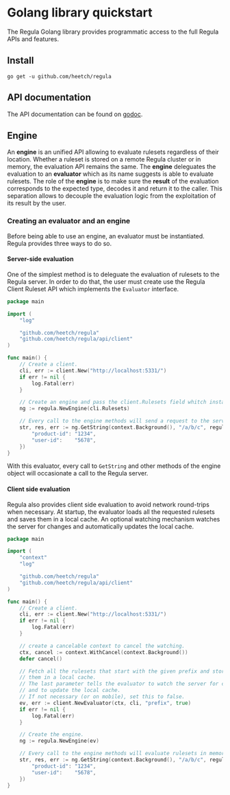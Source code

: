 # Golang library quickstart

The Regula Golang library provides programmatic access to the full Regula APIs and features.

## Install

```
go get -u github.com/heetch/regula
```

## API documentation

The API documentation can be found on [godoc](https://godoc.org/github.com/heetch/regula).

## Engine

An **engine** is an unified API allowing to evaluate rulesets regardless of their location. Whether a ruleset is stored on a remote Regula cluster or in memory, the evaluation API remains the same. The **engine** deleguates the evaluation to an **evaluator** which as its name suggests is able to evaluate rulesets. The role of the **engine** is to make sure the **result** of the evaluation corresponds to the expected type, decodes it and return it to the caller.
This separation allows to decouple the evaluation logic from the exploitation of its result by the user.

### Creating an evaluator and an engine

Before being able to use an engine, an evaluator must be instantiated.
Regula provides three ways to do so.

#### Server-side evaluation

One of the simplest method is to deleguate the evaluation of rulesets to the Regula server.
In order to do that, the user must create use the Regula Client Ruleset API which implements the `Evaluator` interface.

```go
package main

import (
	"log"

	"github.com/heetch/regula"
	"github.com/heetch/regula/api/client"
)

func main() {
	// Create a client.
	cli, err := client.New("http://localhost:5331/")
	if err != nil {
		log.Fatal(err)
	}

	// Create an engine and pass the client.Rulesets field whitch instantiates the regula.Evaluator interface.
	ng := regula.NewEngine(cli.Rulesets)

	// Every call to the engine methods will send a request to the server.
	str, res, err := ng.GetString(context.Background(), "/a/b/c", regula.Params{
		"product-id": "1234",
		"user-id":    "5678",
	})
}
```

With this evaluator, every call to `GetString` and other methods of the engine object will occasionate a call to the Regula server.

#### Client side evaluation

Regula also provides client side evaluation to avoid network round-trips when necessary.
At startup, the evaluator loads all the requested rulesets and saves them in a local cache.
An optional watching mechanism watches the server for changes and automatically updates the local cache.

```go
package main

import (
	"context"
	"log"

	"github.com/heetch/regula"
	"github.com/heetch/regula/api/client"
)

func main() {
	// Create a client.
	cli, err := client.New("http://localhost:5331/")
	if err != nil {
		log.Fatal(err)
	}

	// create a cancelable context to cancel the watching.
	ctx, cancel := context.WithCancel(context.Background())
	defer cancel()

	// Fetch all the rulesets that start with the given prefix and store
	// them in a local cache.
	// The last parameter tells the evaluator to watch the server for changes
	// and to update the local cache.
	// If not necessary (or on mobile), set this to false.
	ev, err := client.NewEvaluator(ctx, cli, "prefix", true)
	if err != nil {
		log.Fatal(err)
	}

	// Create the engine.
	ng := regula.NewEngine(ev)

	// Every call to the engine methods will evaluate rulesets in memory with no network round trip.
	str, res, err := ng.GetString(context.Background(), "/a/b/c", regula.Params{
		"product-id": "1234",
		"user-id":    "5678",
	})
}
```
